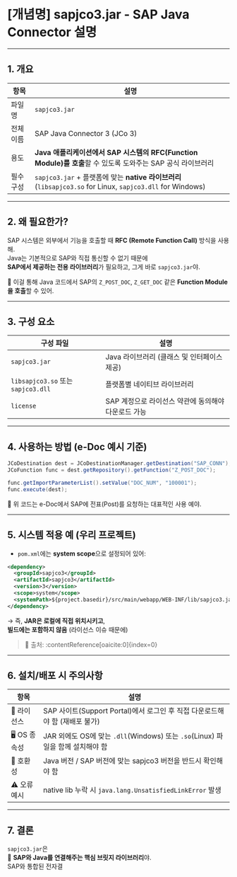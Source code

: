 # [개념명] sapjco3.jar - SAP Java Connector 설명

---

## 1. 개요

| 항목    | 설명                                                                                              |
| ----- | ----------------------------------------------------------------------------------------------- |
| 파일명   | `sapjco3.jar`                                                                                   |
| 전체 이름 | SAP Java Connector 3 (JCo 3)                                                                    |
| 용도    | **Java 애플리케이션에서 SAP 시스템의 RFC(Function Module)를 호출**할 수 있도록 도와주는 SAP 공식 라이브러리                    |
| 필수 구성 | `sapjco3.jar` + 플랫폼에 맞는 **native 라이브러리** (`libsapjco3.so` for Linux, `sapjco3.dll` for Windows) |

---

## 2. 왜 필요한가?

SAP 시스템은 외부에서 기능을 호출할 때 **RFC (Remote Function Call)** 방식을 사용해.  
Java는 기본적으로 SAP와 직접 통신할 수 없기 때문에  
**SAP에서 제공하는 전용 라이브러리**가 필요하고, 그게 바로 `sapjco3.jar`야.

📌 이걸 통해 Java 코드에서 SAP의 `Z_POST_DOC`, `Z_GET_DOC` 같은 **Function Module을 호출**할 수 있어.

---

## 3. 구성 요소

| 구성 파일 | 설명 |
|-----------|------|
| `sapjco3.jar` | Java 라이브러리 (클래스 및 인터페이스 제공) |
| `libsapjco3.so` 또는 `sapjco3.dll` | 플랫폼별 네이티브 라이브러리 |
| `license` | SAP 계정으로 라이선스 약관에 동의해야 다운로드 가능 |

---

## 4. 사용하는 방법 (e-Doc 예시 기준)

```java
JCoDestination dest = JCoDestinationManager.getDestination("SAP_CONN");
JCoFunction func = dest.getRepository().getFunction("Z_POST_DOC");

func.getImportParameterList().setValue("DOC_NUM", "100001");
func.execute(dest);
```

🔧 위 코드는 e-Doc에서 SAP에 전표(Post)를 요청하는 대표적인 사용 예야.

---

## 5. 시스템 적용 예 (우리 프로젝트)

- `pom.xml`에는 **system scope**으로 설정되어 있어:

```xml
<dependency>
  <groupId>sapjco3</groupId>
  <artifactId>sapjco3</artifactId>
  <version>3</version>
  <scope>system</scope>
  <systemPath>${project.basedir}/src/main/webapp/WEB-INF/lib/sapjco3.jar</systemPath>
</dependency>
```

→ 즉, **JAR은 로컬에 직접 위치시키고**,  
**빌드에는 포함하지 않음** (라이선스 이슈 때문에)

> 📁 출처: :contentReference[oaicite:0]{index=0}

---

## 6. 설치/배포 시 주의사항

| 항목 | 설명 |
|------|------|
| 🔐 라이선스 | SAP 사이트(Support Portal)에서 로그인 후 직접 다운로드해야 함 (재배포 불가) |
| 🖥️ OS 종속성 | JAR 외에도 OS에 맞는 `.dll`(Windows) 또는 `.so`(Linux) 파일을 함께 설치해야 함 |
| 🔁 호환성 | Java 버전 / SAP 버전에 맞는 sapjco3 버전을 반드시 확인해야 함 |
| ⚠️ 오류 예시 | native lib 누락 시 `java.lang.UnsatisfiedLinkError` 발생 |

---

## 7. 결론

`sapjco3.jar`은  
🧩 **SAP와 Java를 연결해주는 핵심 브릿지 라이브러리**야.  
SAP와 통합된 전자결

